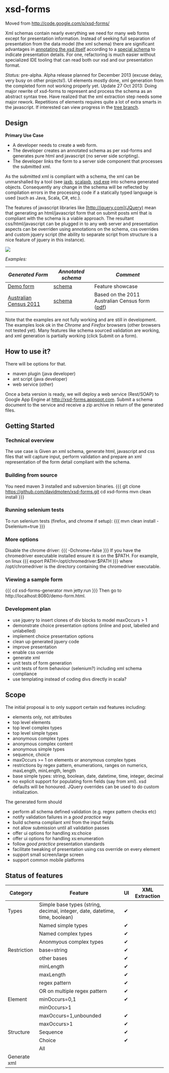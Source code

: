 xsd-forms
=========

Moved from http://code.google.com/p/xsd-forms/

Xml schemas contain nearly everything we need for many web forms except for presentation information. Instead of seeking full separation of presentation from the data model (the xml schema) there are significant advantages in [annotating the xsd itself](http://code.google.com/p/xsd-forms/source/browse/xsd-forms/trunk/demo-scalaxb/src/main/resources/demo.xsd) according to a [special schema](http://code.google.com/p/xsd-forms/source/browse/xsd-forms/trunk/xsd-scalaxb/src/main/xsd/xsd-forms.xsd) to indicate presentation details. For one, refactoring is much easier without specialized IDE tooling that can read both our xsd and our presentation format. 

*Status:* pre-alpha. Alpha release planned for December 2013 (excuse delay, very busy on other projects!). UI elements mostly done, xml generation from the completed form not working properly yet. Update 27 Oct 2013: Doing major rewrite of xsd-forms to represent and process the schema as an abstract syntax tree. Have realized that the xml extraction step needs some major rework. Repetitions of elements requires quite a lot of extra smarts in the javascript. If interested can view progress in the [tree branch](https://github.com/davidmoten/xsd-forms/tree/tree).

Design
-----------------

**Primary Use Case**
  * A developer needs to create a web form. 
  * The developer creates an annotated schema as per xsd-forms and generates pure html and javascript (no server side scripting). 
  * The developer links the form to a server side component that processes the submitted xml. 

As the submitted xml is compliant with a schema, the xml can be unmarshalled by a tool (see [jaxb](http://www.oracle.com/technetwork/articles/javase/index-140168.html), [scalaxb](http://scalaxb.org), [xsd.exe](http://msdn.microsoft.com/en-us/library/x6c1kb0s.aspx) into schema generated objects. Consequently any change in the schema will be reflected by compilation errors in the processing code if a statically typed language is used (such as Java, Scala, C#, etc.).

The features of javascript libraries like [http://jquery.com](JQuery) mean that generating an html/javascript form that on submit posts xml that is compliant with the schema is a viable approach. The resultant css/html/javascript can be plugged in to any web server and presentation aspects can be overriden using annotations on the schema, css overrides and custom jquery script (the ability to separate script from structure is a nice feature of jquery in this instance).

<img src="https://raw.github.com/davidmoten/xsd-forms/master/xsd-forms-generator/src/docs/diagram01.png"/>

*Examples:*

*Generated Form* | *Annotated schema* | *Comment* 
---------------- | ------------------ | ---------
[Demo form](http://xsd-forms.googlecode.com/svn/xsd-forms/trunk/xsd-forms-generator/src/main/webapp/demo.html)|[schema](http://code.google.com/p/xsd-forms/source/browse/xsd-forms/trunk/demo-scalaxb/src/main/resources/demo.xsd)|Feature showcase
[Australian Census 2011](http://xsd-forms.googlecode.com/svn/xsd-forms/trunk/xsd-forms-generator/src/main/webapp/census.html)|[schema](http://code.google.com/p/xsd-forms/source/browse/xsd-forms/trunk/xsd-forms-generator/src/test/resources/australian-census-2011.xsd)|Based on the 2011 Australian Census form ([pdf](http://www.abs.gov.au/ausstats/abs@.nsf/Lookup/2901.0Main%20Features802011))


Note that the examples are not fully working and are still in development. The examples  look ok in the *Chrome* and *Firefox* browsers (other browsers not tested yet). Many features like schema sourced validation are working, and xml generation is partially working (click Submit on a form). 

How to use it?
----------------
There will be options for that. 

  * maven plugin (java developer)
  * ant script (java developer)
  * web service (other)

Once a beta version is ready, we will deploy a web service (Rest/SOAP) to Google App Engine at http://xsd-forms.appspot.com. Submit a schema document to the service and receive a zip archive in return of the generated files.

Getting Started
----------------

### Technical overview
The use case is
 Given an xml schema, generate html, javascript and css files that will capture input, perform validation and prepare an xml representation of the form detail compliant with the schema.

### Building from source 
You need maven 3 installed and subversion binaries.
{{{
git clone https://github.com/davidmoten/xsd-forms.git
cd xsd-forms
mvn clean install
}}}

### Running selenium tests
To run selenium tests (firefox, and chrome if setup):
{{{
mvn clean install -Dselenium=true
}}}

### More options
Disable the chrome driver:
{{{
-Dchrome=false
}}}
If you have the chromedriver executable installed ensure it is on the $PATH. For example, on linux
{{{
export PATH=/opt/chromedriver:$PATH
}}}
where /opt/chromedriver is the directory containing the chromedriver executable.

### Viewing a sample form
{{{
cd xsd-forms-generator
mvn jetty:run
}}}
Then go to http://localhost:8080/demo-form.html.

### Development plan
  * use jquery to insert clones of div blocks to model maxOccurs > 1
  * demonstrate choice presentation options (inline and post, labelled and unlabelled)
  * implement choice presentation options
  * clean up generated jquery code
  * improve presentation 
  * enable css override
  * generate xml
  * unit tests of form generation
  * unit tests of form behaviour (selenium?) including xml schema compliance
  * use templating instead of coding divs directly in scala?

Scope
--------------
The initial proposal is to only support certain xsd features including:

  * elements only, not attributes
  * top level elements 
  * top level complex types
  * top level simple types
  * anonymous complex types
  * anonymous complex content
  * anonymous simple types
  * sequence, choice
  * maxOccurs >= 1 on elements or anonymous complex types
  * restrictions by regex pattern, enumerations, ranges on numerics, maxLength, minLength, length
  * base simple types: string, boolean, date, datetime, time, integer, decimal
  * no explicit support for populating form fields (say from xml). xsd defaults will be honoured. JQuery overrides can be used to do custom initialization.

The generated form should
  * perform all schema defined validation (e.g. regex pattern checks etc) 
  * notify validation failures in a _good practice_ way
  * build schema compliant xml from the input fields
  * not allow submission until all validation passes
  * offer ui options for handling xs:choice
  * offer ui options for handling xs:enumeration
  * follow _good practice_ presentation standards
  * facilitate tweaking of presentation using css override on every element
  * support small screen/large screen
  * support common mobile platforms

## Status of features
Category|Feature|UI|XML Extraction
--------|-------|--------|--------
Types|Simple base types (string, decimal, integer, date, datetime, time, boolean)|&#10004;| 
     |Named simple types|&#10004;| 
     |Named complex types|&#10004;| 
     |Anonmyous complex types|&#10004;| 
Restriction|base=string|&#10004;| 
     |other bases|&#10004;| 
     |minLength|&#10004;| 
     |maxLength|&#10004;| 
     |regex pattern|&#10004;| 
     |OR on multiple regex pattern|&#10004;| 
Element|minOccurs=0,1|&#10004;| 
     |minOccurs>1| | 
     |maxOccurs=1,unbounded|&#10004;| 
     |maxOccurs>1|&#10004;| 
Structure|Sequence|&#10004;| 
     |Choice|&#10004;| 
     |All| | 
Generate xml| | |  

  

